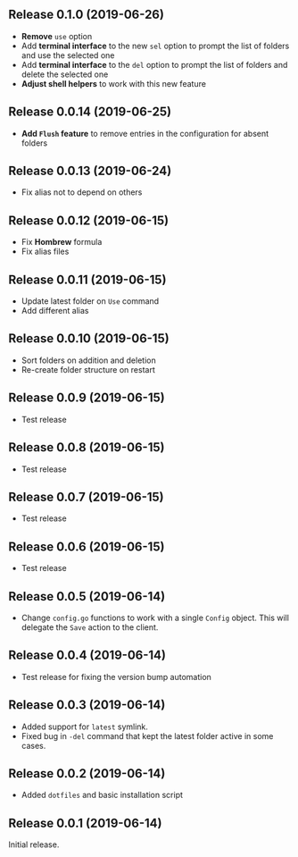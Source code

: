 ## Release 0.1.0 (2019-06-26)

- **Remove** `use` option
- Add **terminal interface** to the new `sel` option to prompt the list of folders and use the selected one
- Add **terminal interface** to the `del` option to prompt the list of folders and delete the selected one
- **Adjust shell helpers** to work with this new feature

## Release 0.0.14 (2019-06-25)

- **Add `Flush` feature** to remove entries in the configuration for absent folders

## Release 0.0.13 (2019-06-24)

- Fix alias not to depend on others

## Release 0.0.12 (2019-06-15)

- Fix **Hombrew** formula
- Fix alias files

## Release 0.0.11 (2019-06-15)

- Update latest folder on `Use` command
- Add different alias

## Release 0.0.10 (2019-06-15)

- Sort folders on addition and deletion
- Re-create folder structure on restart

## Release 0.0.9 (2019-06-15)

- Test release

## Release 0.0.8 (2019-06-15)

- Test release

## Release 0.0.7 (2019-06-15)

- Test release

## Release 0.0.6 (2019-06-15)

- Test release

## Release 0.0.5 (2019-06-14)

- Change `config.go` functions to work with a single `Config` object. This will delegate the `Save` action to the client.

## Release 0.0.4 (2019-06-14)

- Test release for fixing the version bump automation

## Release 0.0.3 (2019-06-14)

- Added support for `latest` symlink.
- Fixed bug in `-del` command that kept the latest folder active in some cases.

## Release 0.0.2 (2019-06-14)

- Added `dotfiles` and basic installation script

## Release 0.0.1 (2019-06-14)

Initial release.
